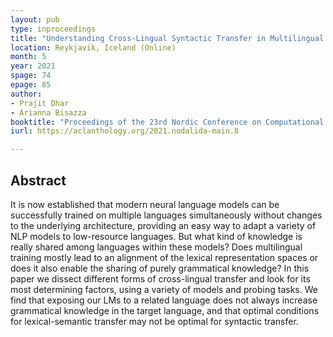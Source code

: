 ```yaml
---
layout: pub
type: inproceedings
title: "Understanding Cross-Lingual Syntactic Transfer in Multilingual Recurrent Neural Networks"
location: Reykjavik, Iceland (Online)
month: 5
year: 2021
spage: 74
epage: 85
author:
- Prajit Dhar
- Arianna Bisazza
booktitle: "Proceedings of the 23rd Nordic Conference on Computational Linguistics (NoDaLiDa)"
iurl: https://aclanthology.org/2021.nodalida-main.8

---
```


## Abstract

It is now established that modern neural language models can be successfully trained on multiple languages simultaneously without changes to the underlying architecture, providing an easy way to adapt a variety of NLP models to low-resource languages. But what kind of knowledge is really shared among languages within these models? Does multilingual training mostly lead to an alignment of the lexical representation spaces or does it also enable the sharing of purely grammatical knowledge? In this paper we dissect different forms of cross-lingual transfer and look for its most determining factors, using a variety of models and probing tasks. We find that exposing our LMs to a related language does not always increase grammatical knowledge in the target language, and that optimal conditions for lexical-semantic transfer may not be optimal for syntactic transfer.
